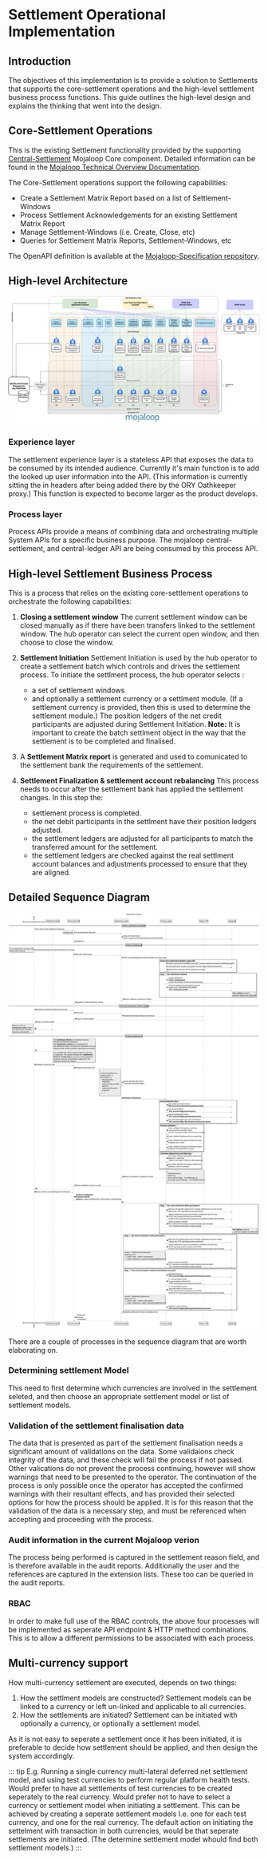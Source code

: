 # Settlement Operational Implementation

## Introduction

The objectives of this implementation is to provide a solution to Settlements that supports the core-settlement operations and the high-level settlement business process functions. This guide outlines the high-level design and explains the thinking that went into the design.

## Core-Settlement Operations

This is the existing Settlement functionality provided by the supporting [Central-Settlement](https://github.com/mojaloop/central-settlement) Mojaloop Core component. Detailed information can be found in the [Mojaloop Technical Overview Documentation](https://github.com/mojaloop/documentation/tree/master/legacy/mojaloop-technical-overview/central-settlements).

The Core-Settlement operations support the following capabilities:

- Create a Settlement Matrix Report based on a list of Settlement-Windows
- Process Settlement Acknowledgements for an existing Settlement Matrix Report
- Manage Settlement-Windows (i.e. Create, Close, etc)
- Queries for Settlement Matrix Reports, Settlement-Windows, etc

The OpenAPI definition is available at the [Mojaloop-Specification repository](https://github.com/mojaloop/mojaloop-specification/tree/master/settlement-api).

## High-level Architecture

![High-level Settlement Architecture](../.vuepress/public/BizOps-Framework-Settlements.png)

### Experience layer
The settlement experience layer is a stateless API that exposes the data to be consumed by its intended audience. Currently it's main function is to add the looked up user information into the API. (This information is currently sitting the in headers after being added there by the ORY Oathkeeper proxy.) This function is expected to become larger as the product develops.

### Process layer
Process APIs provide a means of combining data and orchestrating multiple System APIs for a specific business purpose. The mojaloop central-settlement, and central-ledger API are being consumed by this process API.

## High-level Settlement Business Process

This is a process that relies on the existing core-settlement operations to orchestrate the following capabilities:

1. **Closing a settlement window**
The current settlement window can be closed manually as if there have been transfers linked to the settlement window. The hub operator can select the current open window, and then choose to close the window.

1. **Settlement Initiation**
Settlement Initiation is used by the hub operator to create a settlement batch which controls and drives the settlement process. 
To initiate the settlment process, the hub operator selects : 
   - a set of settlement windows 
   - and optionally a settlement currency or a settlment module. (If a settlement currency is provided, then this is used to determine the 
   settlement module.)
The position ledgers of the net credit participants are adjusted during Settlement Initiation.
**Note:** It is important to create the batch settlment object in the way that the settlement is to be completed and finalised. 
1. A **Settlement Matrix report** is generated and used to comunicated to the settlement bank the requirements of the settlement.
1. **Settlement Finalization & settlement account rebalancing**
This process needs to occur after the settlement bank has applied the settlement changes. In this step the:
   - settlement process is completed. 
   - the net debit participants in the settlment have their position ledgers adjusted.
   - the settlement ledgers are adjusted for all participants to match the transferred amount for the settlement.
   - the settlement ledgers are checked against the real settlment account balances and adjustments processed to ensure that they are aligned.


## Detailed Sequence Diagram

![Settlement Detailed Process](../.vuepress/public/settlementProcessAPI.svg) 

There are a couple of processes in the sequence diagram that are worth elaborating on.
### Determining settlement Model
This need to first determine which currencies are involved in the settlement seleted, and then choose an appropriate settlement model or list of settlement models.

### Validation of the settlement finalisation data
The data that is presented as part of the settlement finalisation needs a significant amount of validations on the data. 
Some validaions check integrity of the data, and these check will fail the process if not passed. Other valications do not prevent the process continuing, however will show warnings that need to be presented to the operator.
The continuation of the process is only possible once the operator has accepted the confirmed warnings with their resultant effects, and has provided their selected options for how the process should be applied.
It is for this reason that the validation of the data is a necessary step, and must be referenced when accepting and proceeding with the process.

### Audit information in the current Mojaloop verion
The process being performed is captured in the settlement reason field, and is therefore available in the audit reports.
Additionally the user and the references are captured in the extension lists. These too can be queried in the audit reports.

### RBAC
In order to make full use of the RBAC controls, the above four processes will be implemented as seperate API endpoint & HTTP method combinations. This is to allow a different permissions to be associated with each process.

## Multi-currency support
How multi-currency settlement are executed, depends on two things:
1. How the settlment models are constructed?
Settlement models can be linked to a currency or left un-linked and applicable to all currencies.
1. How the settlements are initiated?
Settlement can be initiated with optionally a currency, or optionally a settlement model.

As it is not easy to seperate a settlement once it has been initiated, it is preferable to decide how settlement should be applied, and then design the system accordingly.

::: tip E.g.
Running a single currency multi-lateral deferred net settlement model, and using test currencies to perform regular platform health tests. Would prefer to have all settlements of test currencies to be created seperately to the real currency. Would prefer not to have to select a currency or settlement model when initiating a settlement.
This can be achieved by creating a seperate settlement models I.e. one for each test currency, and one for the real currency.
The default action on initiating the settelment with transaction in both currencies, would be that seperate settlements are initiated. (The determine settlement model whould find both settlement models.)
:::
